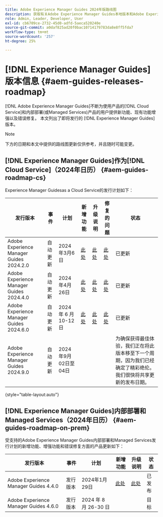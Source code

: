 ```yaml
---
title: Adobe Experience Manager Guides 2024年版路线图
description: 获取有关Adobe Experience Manager Guides本地版本和Adobe Experience Manager Guidesas a Cloud Service的实时版本和即将发布版本的信息
role: Admin, Leader, Developer, User
exl-id: cb6709ce-2732-45d0-adfd-5aeca520240e
source-git-commit: a0daf825ad20f0bac10714179783da8e8ff5fda7
workflow-type: tm+mt
source-wordcount: '257'
ht-degree: 25%

---
```


# [!DNL Experience Manager Guides]版本信息 {#aem-guides-releases-roadmap}

[!DNL Adobe Experience Manager Guides]不断为使用产品的[!DNL Cloud Service]和内部部署(或Managed Services)产品的用户提供新功能、现有功能增强以及错误修复。 本文列出了即将发行的 [!DNL Experience Manager Guides] 版本。

>[!NOTE]
>
>下方的日期和本文中提供的路线图更新仅供参考，并且随时可能变更。

## [!DNL Experience Manager Guides]作为[!DNL Cloud Service]（2024年日历） {#aem-guides-roadmap-cs}

Experience Manager Guidesas a Cloud Service的发行计划如下：

| 发行版本 | 事件 | 计划 | 新增功能 | 升级说明 | 修复的问题 | 状态 |
|---|---|---|---|---|---|---|
| Adobe Experience Manager Guides 2024.2.0 | 自动更新 | 2024年3月6日 | [此处](whats-new-2024-2-0.md) | [此处](upgrade-instructions-2024-2-0.md) | [此处](fixed-issues-2024-2-0.md) | 已更新 |
| Adobe Experience Manager Guides 2024.4.0 | 自动更新 | 2024年4月26日 | [此处](whats-new-2024-04-0.md) | [此处](upgrade-instructions-2024-04-0.md) | [此处](fixed-issues-2024-04-0.md) | 已更新 |
| Adobe Experience Manager Guides 2024.6.0 | 自动更新 | 2024 年 6 月 10-12 日 | [此处](whats-new-2024-06-0.md) | [此处](upgrade-instructions-2024-06-0.md) | [此处](fixed-issues-2024-06-0.md) | 已更新 |
| Adobe Experience Manager Guides 2024.9.0 | 自动更新 | 2024年9月02日至04日 |  |  |  | 为确保获得最佳体验，我们正在将此版本移至下一个周期，因为我们已经确定了精彩绝伦。 我们很快将共享更新的发布日期。 |

{style="table-layout:auto"}

## [!DNL Experience Manager Guides]内部部署和Managed Services（2024年日历） {#aem-guides-roadmap-on-prem}

受支持的Adobe Experience Manager Guides内部部署和Managed Services发行计划的新增功能、增强功能和错误修复方面的产品更新如下：

| 发行版本 | 事件 | 计划 | 新增功能 | 升级说明 | 状态 |
|---|---|---|---|---|---|
| Adobe Experience Manager Guides 4.4.0 | 发行版本 | 2024年1月29日 | [此处](whats-new-4-4.md) | [此处](upgrade-instructions-4-4.md) | 已发布 |
| Adobe Experience Manager Guides 4.6.0 | 发行版本 | 2024 年 8 月 26-30 日 |  |  | 目标 |
